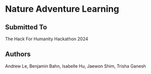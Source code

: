 # Nature Adventure Learning

## Submitted To
The Hack For Humanity Hackathon 2024 





## Authors
Andrew Le, Benjamin Bahn, Isabelle Hu, Jaewon Shim, Trisha Ganesh
